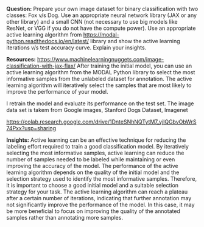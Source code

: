 **Question:**
Prepare your own image dataset for binary classification with two classes: Fox v/s Dog. Use an appropriate neural network library (JAX or any other library) and a small CNN (not necessary to use big models like ResNet, or VGG if you do not have the compute power). Use an appropriate active learning algorithm from https://modal-python.readthedocs.io/en/latest/ library and show the active learning iterations v/s test accuracy curve. Explain your insights.

**Resources:**
https://www.machinelearningnuggets.com/image-classification-with-jax-flax/ After training the initial model, you can use an active learning algorithm from the MODAL Python library to select the most informative samples from the unlabeled dataset for annotation. The active learning algorithm will iteratively select the samples that are most likely to improve the performance of your model.

 I retrain the model and evaluate its performance on the test set.
The image data set is takem from Google images, Stanford Dogs Dataset, Imagenet

https://colab.research.google.com/drive/1DnteSNhNQTytM7_vjlQGbvObWrS74Pxx?usp=sharing


**Insights:**
Active learning can be an effective technique for reducing the labeling effort required to train a good classification model. By iteratively selecting the most informative samples, active learning can reduce the number of samples needed to be labeled while maintaining or even improving the accuracy of the model.
The performance of the active learning algorithm depends on the quality of the initial model and the selection strategy used to identify the most informative samples. Therefore, it is important to choose a good initial model and a suitable selection strategy for your task.
The active learning algorithm can reach a plateau after a certain number of iterations, indicating that further annotation may not significantly improve the performance of the model. In this case, it may be more beneficial to focus on improving the quality of the annotated samples rather than annotating more samples.
